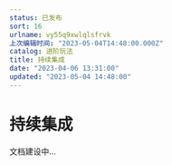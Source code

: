 ```yaml
---
status: 已发布
sort: 16
urlname: vy55q9xwlqlsfrvk
上次编辑时间: "2023-05-04T14:48:00.000Z"
catalog: 进阶玩法
title: 持续集成
date: "2023-04-06 13:31:00"
updated: "2023-05-04 14:48:00"
---
```


# 持续集成

文档建设中…
